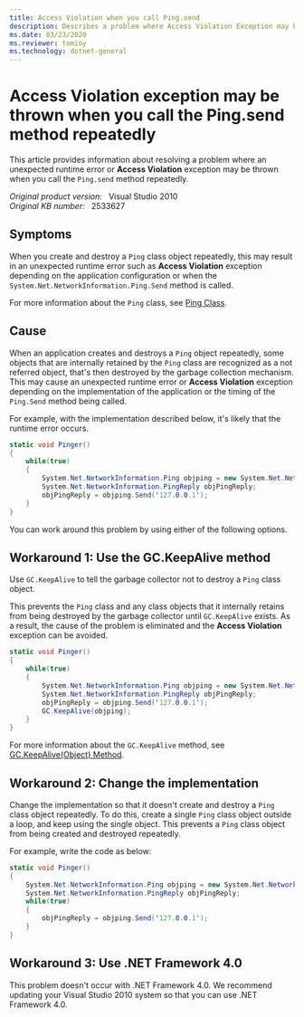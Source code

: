 ```yaml
---
title: Access Violation when you call Ping.send
description: Describes a problem where Access Violation Exception may be thrown when you call the Ping.send method repeatedly. Provides workarounds.
ms.date: 03/23/2020
ms.reviewer: tomioy
ms.technology: dotnet-general
---
```

# Access Violation exception may be thrown when you call the Ping.send method repeatedly

This article provides information about resolving a problem where an unexpected runtime error or **Access Violation** exception may be thrown when you call the `Ping.send` method repeatedly.

_Original product version:_ &nbsp; Visual Studio 2010  
_Original KB number:_ &nbsp; 2533627

## Symptoms

When you create and destroy a `Ping` class object repeatedly, this may result in an unexpected runtime error such as **Access Violation** exception depending on the application configuration or when the `System.Net.NetworkInformation.Ping.Send` method is called.

For more information about the `Ping` class, see [Ping Class](/dotnet/api/system.net.networkinformation.ping?&view=netframework-4.8&preserve-view=true).

## Cause

When an application creates and destroys a `Ping` object repeatedly, some objects that are internally retained by the `Ping` class are recognized as a not referred object, that's then destroyed by the garbage collection mechanism. This may cause an unexpected runtime error or **Access Violation** exception depending on the implementation of the application or the timing of the `Ping.Send` method being called.

For example, with the implementation described below, it's likely that the runtime error occurs.

```csharp
static void Pinger()
{
    while(true)
    {
        System.Net.NetworkInformation.Ping objping = new System.Net.NetworkInformation.Ping();
        System.Net.NetworkInformation.PingReply objPingReply;
        objPingReply = objping.Send('127.0.0.1');
    }
}
```

You can work around this problem by using either of the following options.

## Workaround 1: Use the GC.KeepAlive method

Use `GC.KeepAlive` to tell the garbage collector not to destroy a `Ping` class object.

This prevents the `Ping` class and any class objects that it internally retains from being destroyed by the garbage collector until `GC.KeepAlive` exists. As a result, the cause of the problem is eliminated and the **Access Violation** exception can be avoided.

```csharp
static void Pinger()
{
    while(true)
    {
        System.Net.NetworkInformation.Ping objping = new System.Net.NetworkInformation.Ping(); 
        System.Net.NetworkInformation.PingReply objPingReply;
        objPingReply = objping.Send('127.0.0.1');
        GC.KeepAlive(objping);
    }
}
```

For more information about the `GC.KeepAlive` method, see [GC.KeepAlive(Object) Method](/dotnet/api/system.gc.keepalive?&view=netframework-4.8&preserve-view=true).

## Workaround 2: Change the implementation

Change the implementation so that it doesn't create and destroy a `Ping` class object repeatedly. To do this, create a single `Ping` class object outside a loop, and keep using the single object. This prevents a `Ping` class object from being created and destroyed repeatedly.

For example, write the code as below:

```csharp
static void Pinger()
{
    System.Net.NetworkInformation.Ping objping = new System.Net.NetworkInformation.Ping();
    System.Net.NetworkInformation.PingReply objPingReply;
    while(true)
    {
        objPingReply = objping.Send('127.0.0.1');
    }
}
```

## Workaround 3: Use .NET Framework 4.0

This problem doesn't occur with .NET Framework 4.0. We recommend updating your Visual Studio 2010 system so that you can use .NET Framework 4.0.
